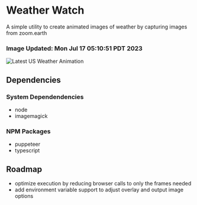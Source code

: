 # Weather Watch

A simple utility to create animated images of weather by capturing images from zoom.earth

### Image Updated: Mon Jul 17 05:10:51 PDT 2023

![Latest US Weather Animation](animations/2023-07-17.webp)

## Dependencies
### System Dependendencies
* node
* imagemagick
### NPM Packages
* puppeteer
* typescript

## Roadmap
* optimize execution by reducing browser calls to only the frames needed
* add environment variable support to adjust overlay and output image options

